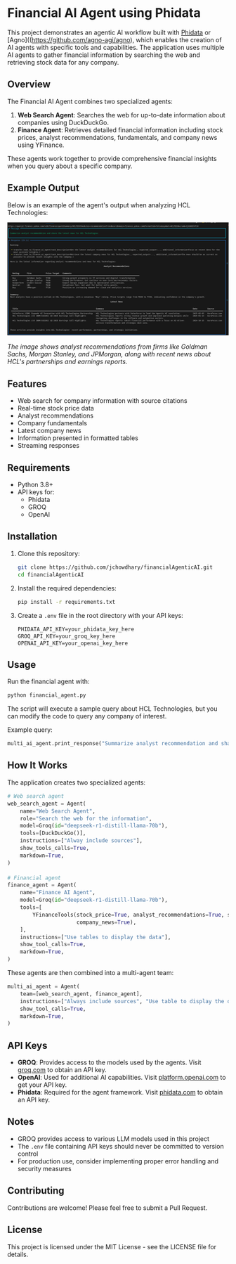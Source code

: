 # Financial AI Agent using Phidata

This project demonstrates an agentic AI workflow built with [Phidata](https://github.com/phidatahq/phidata) or [Agno]((https://github.com/agno-agi/agno), which enables the creation of AI agents with specific tools and capabilities. The application uses multiple AI agents to gather financial information by searching the web and retrieving stock data for any company.

## Overview

The Financial AI Agent combines two specialized agents:

1. **Web Search Agent**: Searches the web for up-to-date information about companies using DuckDuckGo.
2. **Finance Agent**: Retrieves detailed financial information including stock prices, analyst recommendations, fundamentals, and company news using YFinance.

These agents work together to provide comprehensive financial insights when you query about a specific company.

## Example Output

Below is an example of the agent's output when analyzing HCL Technologies:

![HCL Technologies Analysis Output](https://github.com/jchowdhary/financialAgenticAI/blob/main/screenshot.png)

*The image shows analyst recommendations from firms like Goldman Sachs, Morgan Stanley, and JPMorgan, along with recent news about HCL's partnerships and earnings reports.*

## Features

- Web search for company information with source citations
- Real-time stock price data
- Analyst recommendations
- Company fundamentals
- Latest company news
- Information presented in formatted tables
- Streaming responses

## Requirements

- Python 3.8+
- API keys for:
  - Phidata
  - GROQ
  - OpenAI

## Installation

1. Clone this repository:
   ```bash
   git clone https://github.com/jchowdhary/financialAgenticAI.git
   cd financialAgenticAI

   ```

2. Install the required dependencies:
   ```bash
   pip install -r requirements.txt
   ```

3. Create a `.env` file in the root directory with your API keys:
   ```
   PHIDATA_API_KEY=your_phidata_key_here
   GROQ_API_KEY=your_groq_key_here
   OPENAI_API_KEY=your_openai_key_here
   ```

## Usage

Run the financial agent with:

```bash
python financial_agent.py
```

The script will execute a sample query about HCL Technologies, but you can modify the code to query any company of interest.

Example query:
```python
multi_ai_agent.print_response("Summarize analyst recommendation and share the latest news for Apple", stream=True)
```

## How It Works

The application creates two specialized agents:

```python
# Web search agent
web_search_agent = Agent(
    name="Web Search Agent",
    role="Search the web for the information",
    model=Groq(id="deepseek-r1-distill-llama-70b"),
    tools=[DuckDuckGo()],
    instructions=["Alway include sources"],
    show_tools_calls=True,
    markdown=True,
)

# Financial agent
finance_agent = Agent(
    name="Finance AI Agent",
    model=Groq(id="deepseek-r1-distill-llama-70b"),
    tools=[
        YFinanceTools(stock_price=True, analyst_recommendations=True, stock_fundamentals=True,
                      company_news=True),
    ],
    instructions=["Use tables to display the data"],
    show_tool_calls=True,
    markdown=True,
)
```

These agents are then combined into a multi-agent team:

```python
multi_ai_agent = Agent(
    team=[web_search_agent, finance_agent],
    instructions=["Always include sources", "Use table to display the data"],
    show_tool_calls=True,
    markdown=True,
)
```

## API Keys

- **GROQ**: Provides access to the models used by the agents. Visit [groq.com](https://groq.com) to obtain an API key.
- **OpenAI**: Used for additional AI capabilities. Visit [platform.openai.com](https://platform.openai.com) to get your API key.
- **Phidata**: Required for the agent framework. Visit [phidata.com](https://phidata.com) to obtain an API key.

## Notes

- GROQ provides access to various LLM models used in this project
- The `.env` file containing API keys should never be committed to version control
- For production use, consider implementing proper error handling and security measures

## Contributing

Contributions are welcome! Please feel free to submit a Pull Request.

## License

This project is licensed under the MIT License - see the LICENSE file for details.
